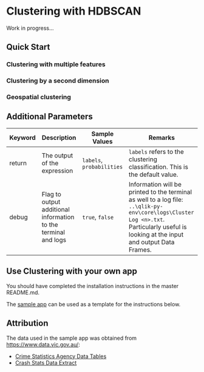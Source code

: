# Clustering with HDBSCAN

Work in progress...

## Quick Start

### Clustering with multiple features

### Clustering by a second dimension

### Geospatial clustering

## Additional Parameters

| Keyword | Description | Sample Values | Remarks |
| --- | --- | --- | --- |
| return | The output of the expression | `labels`, `probabilities` | `labels` refers to the clustering classification. This is the default value. |
| debug | Flag to output additional information to the terminal and logs | `true`, `false` | Information will be printed to the terminal as well to a log file: `..\qlik-py-env\core\logs\Cluster Log <n>.txt`. Particularly useful is looking at the input and output Data Frames. |

## Use Clustering with your own app

You should have completed the installation instructions in the master README.md.

The [sample app](Sample_App_Clustering.qvf) can be used as a template for the instructions below.

## Attribution
The data used in the sample app was obtained from https://www.data.vic.gov.au/:
- [Crime Statistics Agency Data Tables](https://www.data.vic.gov.au/data/dataset/crime-by-location-data-table) 
- [Crash Stats Data Extract](https://www.data.vic.gov.au/data/dataset/crash-stats-data-extract)
